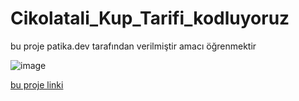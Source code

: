 # Cikolatali_Kup_Tarifi_kodluyoruz

bu proje patika.dev tarafından verilmiştir amacı öğrenmektir

![image](https://user-images.githubusercontent.com/99393019/220393738-717c5a49-ef29-48f3-86e5-2c0b28e8d526.png)


[bu proje linki](https://app.patika.dev/courses/html/html-odev3)
